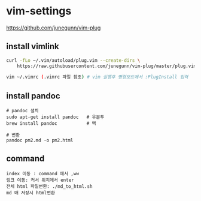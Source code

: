 
# vim-settings

https://github.com/junegunn/vim-plug

## install vimlink
```sh
curl -fLo ~/.vim/autoload/plug.vim --create-dirs \
    https://raw.githubusercontent.com/junegunn/vim-plug/master/plug.vim
    
vim ~/.vimrc (.vimrc 파일 참조) # vim 실행후 명령모드에서 :PlugInstall 입력
```

## install pandoc
```shell
# pandoc 설치
sudo apt-get install pandoc   # 우분투
brew install pandoc           # 맥

# 변환
pandoc pm2.md -o pm2.html
```

## command
```
index 이동 : command 에서 ,ww
링크 이동: 커서 위치에서 enter
전체 html 파일변환: ./md_to_html.sh
md 매 저장시 html변환
```
